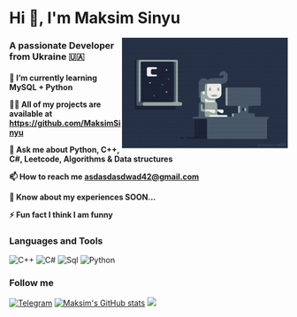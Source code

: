 # Hi 👋, I'm Maksim Sinyu
<p align="center">
  <img src="assets/68747470733a2f2f692e70696e696d672e636f6d2f6f726967696e616c732f65342f32362f37302f65343236373032656466383734623138316163656431653266613563366364652e676966.gif" width="300" height="200" align="right" />
</p>

<h3> A passionate Developer from Ukraine 🇺🇦 </h3>

<h4>

🌱 I’m currently learning MySQL + Python

👨‍💻 All of my projects are available at https://github.com/MaksimSinyu

💬 Ask me about Python, C++, C#, Leetcode, Algorithms & Data structures

📫 How to reach me asdasdasdwad42@gmail.com

📄 Know about my experiences SOON...

⚡ Fun fact I think I am funny</h4>



### Languages and Tools
![C++](https://img.shields.io/badge/-C++-090909?style=for-the-badge&logo=C%2b%2b&logoColor=6296CC)
![C#](https://img.shields.io/badge/c%23-090909?style=for-the-badge&logo=c-sharp&logoColor=162345)
![Sql](https://img.shields.io/badge/-Sql-090909?style=for-the-badge&logo=mysql&logoColor=47C5F)
![Python](https://img.shields.io/badge/-Python-090909?style=for-the-badge&logo=python&logoColor=FFDF00)


### Follow me
[![Telegram](https://img.shields.io/badge/-Telegram-090909?style=for-the-badge&logo=telegram&logoColor=27A0D9)](https://t.me/aaaaaaaaaoaao)
[![Maksim's GitHub stats](https://github-readme-stats.vercel.app/api?username=maksimsinyu)](https://github.com/anuraghazra/github-readme-stats)
![](https://leetcard.jacoblin.cool/hardsuit?ext=contest)